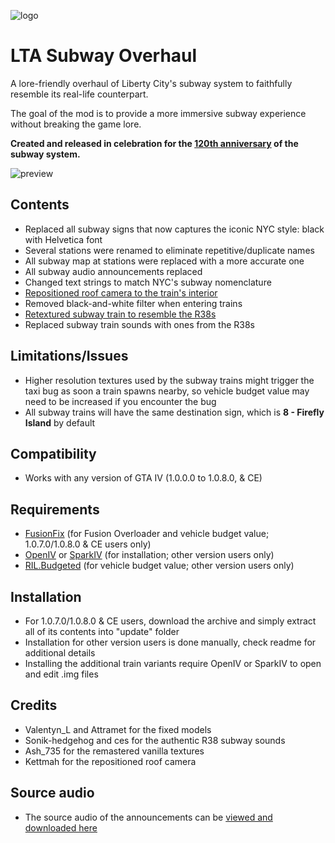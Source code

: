 ![logo](https://github.com/user-attachments/assets/e4132f98-b37d-4b10-97fb-d4448790c6a5)

# LTA Subway Overhaul
A lore-friendly overhaul of Liberty City's subway system to faithfully resemble its real-life counterpart.

The goal of the mod is to provide a more immersive subway experience without breaking the game lore.

**Created and released in celebration for the [120th anniversary](https://ny1.com/nyc/all-boroughs/traffic_and_transit/2024/10/26/new-york-city-subway-celebrates-120th-anniversary) of the subway system.**

![preview](https://github.com/user-attachments/assets/e6f91ff7-005a-4349-bfec-4c86696ebb5d)

## Contents
- Replaced all subway signs that now captures the iconic NYC style: black with Helvetica font
- Several stations were renamed to eliminate repetitive/duplicate names
- All subway map at stations were replaced with a more accurate one
- All subway audio announcements replaced
- Changed text strings to match NYC's subway nomenclature
- [Repositioned roof camera to the train's interior](https://www.nexusmods.com/gta4/mods/788)
- Removed black-and-white filter when entering trains
- [Retextured subway train to resemble the R38s](https://gtaforums.com/topic/994734-gta-iv-eflc-r38-subway/)
- Replaced subway train sounds with ones from the R38s

## Limitations/Issues
- Higher resolution textures used by the subway trains might trigger the taxi bug as soon a train spawns nearby, so vehicle budget value may need to be increased if you encounter the bug
- All subway trains will have the same destination sign, which is **8 - Firefly Island** by default

## Compatibility
- Works with any version of GTA IV (1.0.0.0 to 1.0.8.0, & CE)

## Requirements
- [FusionFix](https://gtaforums.com/topic/934545-fusionfix/) (for Fusion Overloader and vehicle budget value; 1.0.7.0/1.0.8.0 & CE users only)
- [OpenIV](https://openiv.com/) or [SparkIV](https://ahmed605.github.io/SparkIV/) (for installation; other version users only)
- [RIL.Budgeted](https://gtaforums.com/topic/744584-reliv-rilbudgeted-population-budget-adjustertaxi-bug-fix/) (for vehicle budget value; other version users only)

## Installation
- For 1.0.7.0/1.0.8.0 & CE users, download the archive and simply extract all of its contents into "update" folder
- Installation for other version users is done manually, check readme for additional details
- Installing the additional train variants require OpenIV or SparkIV to open and edit .img files

## Credits
- Valentyn_L and Attramet for the fixed models
- Sonik-hedgehog and ces for the authentic R38 subway sounds
- Ash_735 for the remastered vanilla textures
- Kettmah for the repositioned roof camera

## Source audio
- The source audio of the announcements can be [viewed and downloaded here](https://drive.google.com/file/d/1fzrWMjvo5oiZH2TTThMB8f4-GQWWXFQQ/view)
